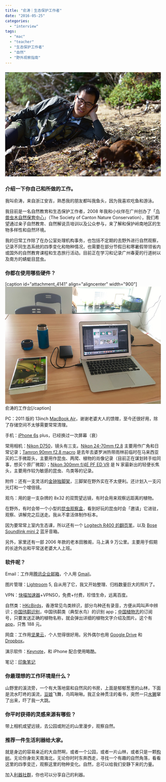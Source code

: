```yaml
---
title: "俞涛｜生态保护工作者"
date: "2016-05-25"
categories: 
  - "interview"
tags: 
  - "mac"
  - "teacher"
  - "生态保护工作者"
  - "自然"
  - "野外观察指南"
---
```


### ![yutao](/images/10207.jpg)

### 介绍一下你自己和所做的工作。

我叫俞涛，来自浙江安吉，熟悉我的朋友都叫我鱼头，因为我喜欢吃鱼和游泳。

我目前是一名自然教育和生态保护工作者，2008 年我和小伙伴在广州创办了「[鸟兽虫木自然保育中心](https://www.weibo.com/niaoshouchongmu)」（The Society of Canton Nature Conservation），我们希望通过亲子自然教育、自然解说员培训以及公众参与，来了解和保护岭南地区的生物多样性和自然环境。

我的日常工作除了在办公室处理机构事务，也包括不定期的去野外进行自然观察，记录不同生态系统的四季变化和物种情况，也需要在部分节假日和寒暑假带领省内或国外的自然教育课程和生态旅行活动。目前正在学习和记录广州春夏的行道树以及南方的蜻蜓目昆虫。

### 你都在使用哪些硬件？

\[caption id="attachment\_4141" align="aligncenter" width="900"\]![YUTAO2](/images/21668.jpg) 俞涛的工作台\[/caption\]

PC：2011 版的 13inch [MacBook Air](https://www.apple.com/cn/macbook-air/)，谢谢老婆大人的馈赠，至今还很好用，除了存储空间不太够需要常常清理。

手机：[iPhone 6s](https://www.apple.com/cn/iphone-6s/) plus，已经换过一次屏幕（衰）

常用相机：[Nikon D750](https://www.nikon.com.cn/sc_CN/product/digital-slr-cameras/d750)，镜头有三支。[Nikon 24-70mm f2.8](https://www.amazon.cn/Nikon-%E5%B0%BC%E5%BA%B7-AF-S-24-70mm-f-2-8G-ED-%E9%95%9C%E5%A4%B4/dp/B001V9KG94) 主要用作广角和日常记录；[Tamron 90mm f2.8 macro](https://www.amazon.com/Tamron-AF-90mm-2-8-SP/dp/B00021EE4U) 是去年去婆罗洲热带雨林前临时在马来西亚买的二手微距头，主要用作昆虫、两爬、植物的肖像记录（目前正在谋划转手给同事，想买个原厂微距）；[Nikon 300mm f/4E PF ED VR](https://photographylife.com/reviews/nikon-300mm-f4e-pf-ed-vr) 是 N 家最新出的轻便长焦头，主要用作较为敏感的昆虫、鸟类等的记录。

附件：还有一支灵活的[金钟独脚架](https://www.velbon.net.cn/product2.php?id=52)，三脚架在野外实在不太便利。还计划入一支闪光灯和一个增倍镜。

观鸟：用的是一支杂牌的 8x32 的双筒望远镜，有时会用来观察远距离的植物。

在野外，有时会带一个小型的[昆虫观察盒](https://s.taobao.com/search?q=%E6%98%86%E8%99%AB%E8%A7%82%E5%AF%9F%E7%9B%92&imgfile=&commend=all&ssid=s5-e&search_type=item&sourceId=tb.index&spm=a21bo.50862.201856-taobao-item.1&ie=utf8&initiative_id=tbindexz_20160525)，看到好玩的昆虫时会「邀请」它进驻，观察、讲解完之后送走。我从不拿活体制作标本。

因为要常常上室内生态课，所以还有一个 [Logitech R400 的翻页笔](https://item.jd.com/183501.html)，以及 [Bose Soundlink mini 2](https://www.bose.com/en_us/products/speakers/wireless_speakers/soundlink_mini_ii.html) 蓝牙音箱。

另外，家里还有一部 2006 年款的老本田雅阁，马上满 9 万公里。主要用于假期的长途外出和平常送老婆大人上班。

### 软件呢？

Email：工作用[腾讯企业邮箱](https://exmail.qq.com/)，个人用 [Gmail](https://mail.google.com)。

图片管理：[Lightroom](https://www.adobe.com/cn/products/photoshop-lightroom.html) 5, 自从用了它，我又开始整理、归档数量巨大的照片了。

VPN：[快喵加速器](https://fastcatvpn.com/?n=fastCat.fcFront.Front.IndexPage&Language=zh)+VPNSO，免费+付费，珍惜生命，远离百度。

自然类：[HKcBirds](https://itunes.apple.com/hk/app/hkcbirds-common-birds-hong/id849052395?mt=8)，香港常见鸟类辨识，部分鸟种还有录音，方便从鸣叫声中辨识；[中国鸻鹬识别](https://itunes.apple.com/cn/app/zhong-guo-heng-yu-shi-bie/id914289107?mt=8)，中国鸻鹬类（典型水鸟）的识别 app；[中国植物志](https://mp.weixin.qq.com/profile?src=3&timestamp=1464166045&ver=1&signature=32Ax3xwVkbgggpZ4mdABwwVYax6S6vkZc409UUlKZtqAhE9L6Z2ArGKiSB45FIQOzjhWY6GofW9Ny7fu6u7xPg==)的订阅号，只要发送正确的植物名称，就会弹出详细的植物文字介绍及图片。这个有 [app](https://itunes.apple.com/cn/app/zhong-guo-zhi-wu-zhi-zhuan/id830207136?l=en&mt=8)，只售 188 元。

网盘：工作用[坚果云](https://www.jianguoyun.com/)，个人觉得很好用。另外偶尔也用 [Google Drive](https://www.google.com/drive/) 和 [Dropbox](https://www.dropbox.com)。

演示软件：[Keynote](https://www.apple.com/cn/mac/keynote/)，和 iPhone 配合使用略酷。

笔记：[印象笔记](https://evernote.com/intl/zh-cn)

### 你最理想的工作环境是什么？

山野里的溪流旁，一个有大落地窗和自然风的书房，上面是郁郁葱葱的山林，下面是流水叮咚的溪流，[豆娘](https://baike.baidu.com/subview/59091/15883404.htm)飞舞，鸟鸣啾啾。我正全神贯注的看书，突然一只[水獭](https://baike.baidu.com/view/11298.htm)窜了出来，吓了我一大跳。

### 你平时获得的灵感来源有哪些？

带上相机或望远镜，去公园或附近的山里漫步，观察自然。

### 推荐一件生活利器给大家。

就是身边的容易亲近的大自然啊，或者一个公园，或者一片山林，或者只是一颗[构树](https://baike.baidu.com/view/31404.htm)。无论你身处天南海北，无论你时时东奔西走，寻找一个有趣的自然角落，看看这里的四季变迁，观察这里的物种变化。自然，总可以给我们安静下来的力量。

加入[利器社群](https://liqi.io/community/)，你也可以分享自己的利器。
